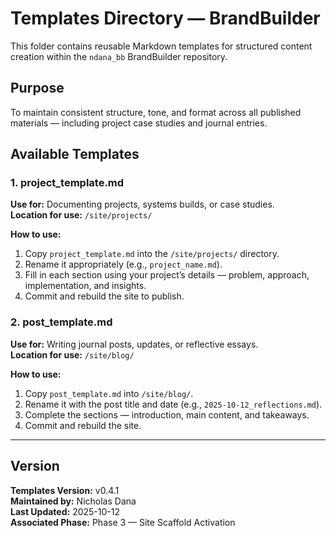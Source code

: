 


# Templates Directory — BrandBuilder

This folder contains reusable Markdown templates for structured content creation within the `ndana_bb` BrandBuilder repository.

## Purpose
To maintain consistent structure, tone, and format across all published materials — including project case studies and journal entries.

## Available Templates

### 1. project_template.md
**Use for:** Documenting projects, systems builds, or case studies.  
**Location for use:** `/site/projects/`

**How to use:**
1. Copy `project_template.md` into the `/site/projects/` directory.  
2. Rename it appropriately (e.g., `project_name.md`).  
3. Fill in each section using your project’s details — problem, approach, implementation, and insights.  
4. Commit and rebuild the site to publish.

### 2. post_template.md
**Use for:** Writing journal posts, updates, or reflective essays.  
**Location for use:** `/site/blog/`

**How to use:**
1. Copy `post_template.md` into `/site/blog/`.  
2. Rename it with the post title and date (e.g., `2025-10-12_reflections.md`).  
3. Complete the sections — introduction, main content, and takeaways.  
4. Commit and rebuild the site.

---

## Version
**Templates Version:** v0.4.1  
**Maintained by:** Nicholas Dana  
**Last Updated:** 2025-10-12  
**Associated Phase:** Phase 3 — Site Scaffold Activation